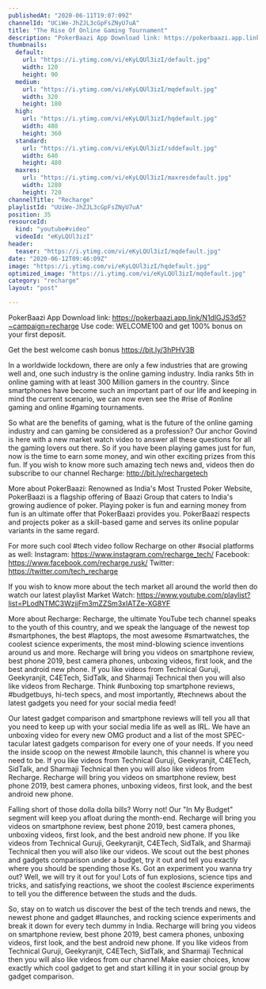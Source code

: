 ```yaml
---
publishedAt: "2020-06-11T19:07:09Z"
channelId: "UCiWe-JhZJL3cGpFsZNyU7uA"
title: "The Rise Of Online Gaming Tournament"
description: "PokerBaazi App Download link: https://pokerbaazi.app.link/N1dlGJS3d5?~campaign=recharge\nUse code: WELCOME100 and get 100% bonus on your first deposit.\n\nGet the best welcome cash bonus https://bit.ly/3hPHV3B\n\nIn a worldwide lockdown, there are only a few industries that are growing well and, one such industry is the online gaming industry. India ranks 5th in online gaming with at least 300 Million gamers in the country. Since smartphones have become such an important part of our life and keeping in mind the current scenario, we can now even see the #rise of #online gaming and online #gaming tournaments. \n\nSo what are the benefits of gaming, what is the future of the online gaming industry and can gaming be considered as a profession? Our anchor Govind is here with a new market watch video to answer all these questions for all the gaming lovers out there. So if you have been playing games just for fun, now is the time to earn some money, and win other exciting prizes from this fun. If you wish to know more such amazing tech news and, videos then do subscribe to our channel Recharge: http://bit.ly/rechargetech\n\nMore about PokerBaazi:\nRenowned as India's Most Trusted Poker Website, PokerBaazi is a flagship offering of Baazi Group that caters to India's growing audience of poker. Playing poker is fun and earning money from fun is an ultimate offer that PokerBaazi provides you. PokerBaazi respects and projects poker as a skill-based game and serves its online popular variants in the same regard.\n\n\nFor more such cool #tech video follow Recharge on other #social platforms as well: \nInstagram: https://www.instagram.com/recharge_tech/ \nFacebook: https://www.facebook.com/recharge.rusk/ \nTwitter: https://twitter.com/tech_recharge\n\n\nIf you wish to know more about the tech market all around the world then do watch our latest playlist Market Watch: https://www.youtube.com/playlist?list=PLodNTMC3WzjjFm3mZZSm3xIATZe-XG8YF\n\nMore about Recharge: Recharge, the ultimate YouTube tech channel speaks to the youth of this country, and we speak the language of the newest top #smartphones, the best #laptops, the most awesome #smartwatches, the coolest science experiments, the most mind-blowing science inventions around us and more. Recharge will bring you videos on smartphone review, best phone 2019, best camera phones, unboxing videos, first look, and the best android new phone. If you like videos from Technical Guruji, Geekyranjit, C4ETech, SidTalk, and Sharmaji Technical then you will also like videos from Recharge. Think #unboxing top smartphone reviews, #budgetbuys, hi-tech specs, and most importantly, #technews about the latest gadgets you need for your social media feed!\n\nOur latest gadget comparison and smartphone reviews will tell you all that you need to keep up with your social media life as well as IRL. We have an unboxing video for every new OMG product and a list of the most SPEC-tacular latest gadgets comparison for every one of your needs. If you need the inside scoop on the newest #mobile launch, this channel is where you need to be. If you like videos from Technical Guruji, Geekyranjit, C4ETech, SidTalk, and Sharmaji Technical then you will also like videos from Recharge. Recharge will bring you videos on smartphone review, best phone 2019, best camera phones, unboxing videos, first look, and the best android new phone.\n\nFalling short of those dolla dolla bills? Worry not! Our \"In My Budget\" segment will keep you afloat during the month-end. Recharge will bring you videos on smartphone review, best phone 2019, best camera phones, unboxing videos, first look, and the best android new phone. If you like videos from Technical Guruji, Geekyranjit, C4ETech, SidTalk, and Sharmaji Technical then you will also like our videos. We scout out the best phones and gadgets comparison under a budget, try it out and tell you exactly where you should be spending those Ks. Got an experiment you wanna try out? Well, we will try it out for you! Lots of fun explosions, science tips and tricks, and satisfying reactions, we shoot the coolest #science experiments to tell you the difference between the studs and the duds.\n\nSo, stay on to watch us discover the best of the tech trends and news, the newest phone and gadget #launches, and rocking science experiments and break it down for every tech dummy in India. Recharge will bring you videos on smartphone review, best phone 2019, best camera phones, unboxing videos, first look, and the best android new phone. If you like videos from Technical Guruji, Geekyranjit, C4ETech, SidTalk, and Sharmaji Technical then you will also like videos from our channel Make easier choices, know exactly which cool gadget to get and start killing it in your social group by gadget comparison."
thumbnails:
  default:
    url: "https://i.ytimg.com/vi/eKyLQUl3izI/default.jpg"
    width: 120
    height: 90
  medium:
    url: "https://i.ytimg.com/vi/eKyLQUl3izI/mqdefault.jpg"
    width: 320
    height: 180
  high:
    url: "https://i.ytimg.com/vi/eKyLQUl3izI/hqdefault.jpg"
    width: 480
    height: 360
  standard:
    url: "https://i.ytimg.com/vi/eKyLQUl3izI/sddefault.jpg"
    width: 640
    height: 480
  maxres:
    url: "https://i.ytimg.com/vi/eKyLQUl3izI/maxresdefault.jpg"
    width: 1280
    height: 720
channelTitle: "Recharge"
playlistId: "UUiWe-JhZJL3cGpFsZNyU7uA"
position: 35
resourceId:
  kind: "youtube#video"
  videoId: "eKyLQUl3izI"
header:
  teaser: "https://i.ytimg.com/vi/eKyLQUl3izI/mqdefault.jpg"
date: "2020-06-12T09:46:09Z"
image: "https://i.ytimg.com/vi/eKyLQUl3izI/hqdefault.jpg"
optimized_image: "https://i.ytimg.com/vi/eKyLQUl3izI/mqdefault.jpg"
category: "recharge"
layout: "post"

---
```

PokerBaazi App Download link: https://pokerbaazi.app.link/N1dlGJS3d5?~campaign=recharge
Use code: WELCOME100 and get 100% bonus on your first deposit.

Get the best welcome cash bonus https://bit.ly/3hPHV3B

In a worldwide lockdown, there are only a few industries that are growing well and, one such industry is the online gaming industry. India ranks 5th in online gaming with at least 300 Million gamers in the country. Since smartphones have become such an important part of our life and keeping in mind the current scenario, we can now even see the #rise of #online gaming and online #gaming tournaments. 

So what are the benefits of gaming, what is the future of the online gaming industry and can gaming be considered as a profession? Our anchor Govind is here with a new market watch video to answer all these questions for all the gaming lovers out there. So if you have been playing games just for fun, now is the time to earn some money, and win other exciting prizes from this fun. If you wish to know more such amazing tech news and, videos then do subscribe to our channel Recharge: http://bit.ly/rechargetech

More about PokerBaazi:
Renowned as India's Most Trusted Poker Website, PokerBaazi is a flagship offering of Baazi Group that caters to India's growing audience of poker. Playing poker is fun and earning money from fun is an ultimate offer that PokerBaazi provides you. PokerBaazi respects and projects poker as a skill-based game and serves its online popular variants in the same regard.


For more such cool #tech video follow Recharge on other #social platforms as well: 
Instagram: https://www.instagram.com/recharge_tech/ 
Facebook: https://www.facebook.com/recharge.rusk/ 
Twitter: https://twitter.com/tech_recharge


If you wish to know more about the tech market all around the world then do watch our latest playlist Market Watch: https://www.youtube.com/playlist?list=PLodNTMC3WzjjFm3mZZSm3xIATZe-XG8YF

More about Recharge: Recharge, the ultimate YouTube tech channel speaks to the youth of this country, and we speak the language of the newest top #smartphones, the best #laptops, the most awesome #smartwatches, the coolest science experiments, the most mind-blowing science inventions around us and more. Recharge will bring you videos on smartphone review, best phone 2019, best camera phones, unboxing videos, first look, and the best android new phone. If you like videos from Technical Guruji, Geekyranjit, C4ETech, SidTalk, and Sharmaji Technical then you will also like videos from Recharge. Think #unboxing top smartphone reviews, #budgetbuys, hi-tech specs, and most importantly, #technews about the latest gadgets you need for your social media feed!

Our latest gadget comparison and smartphone reviews will tell you all that you need to keep up with your social media life as well as IRL. We have an unboxing video for every new OMG product and a list of the most SPEC-tacular latest gadgets comparison for every one of your needs. If you need the inside scoop on the newest #mobile launch, this channel is where you need to be. If you like videos from Technical Guruji, Geekyranjit, C4ETech, SidTalk, and Sharmaji Technical then you will also like videos from Recharge. Recharge will bring you videos on smartphone review, best phone 2019, best camera phones, unboxing videos, first look, and the best android new phone.

Falling short of those dolla dolla bills? Worry not! Our "In My Budget" segment will keep you afloat during the month-end. Recharge will bring you videos on smartphone review, best phone 2019, best camera phones, unboxing videos, first look, and the best android new phone. If you like videos from Technical Guruji, Geekyranjit, C4ETech, SidTalk, and Sharmaji Technical then you will also like our videos. We scout out the best phones and gadgets comparison under a budget, try it out and tell you exactly where you should be spending those Ks. Got an experiment you wanna try out? Well, we will try it out for you! Lots of fun explosions, science tips and tricks, and satisfying reactions, we shoot the coolest #science experiments to tell you the difference between the studs and the duds.

So, stay on to watch us discover the best of the tech trends and news, the newest phone and gadget #launches, and rocking science experiments and break it down for every tech dummy in India. Recharge will bring you videos on smartphone review, best phone 2019, best camera phones, unboxing videos, first look, and the best android new phone. If you like videos from Technical Guruji, Geekyranjit, C4ETech, SidTalk, and Sharmaji Technical then you will also like videos from our channel Make easier choices, know exactly which cool gadget to get and start killing it in your social group by gadget comparison.